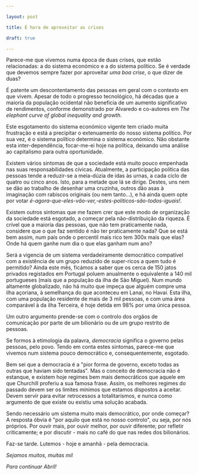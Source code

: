 ```yaml
---

layout: post

title: É hora de aproveitar as crises

draft: true

---
```


Parece-me que vivemos numa época de duas crises, que estão relacionadas:
a do sistema económico e a do sistema político.  Se é verdade que
devemos sempre fazer por aproveitar _uma boa crise_, o que dizer de duas?

É patente um descontentamento das pessoas em geral com o contexto
em que vivem.  Apesar de todo o progresso tecnológico, há décadas
que a maioria da população ocidental não beneficia de um aumento
significativo de rendimentos, conforme demonstrado por Alvaredo e
co-autores em _The elephant curve of global inequality and growth_.

Este esgotamento do sistema económico vigente tem criado muita
frustração e está a precipitar o extenuamento do nosso sistema
político. Por sua vez, é o sistema político determina o sistema
económico. Não obstante esta inter-dependência, focar-me-ei hoje na
política, deixando uma análise ao capitalismo para outra oportunidade.

Existem vários sintomas de que a sociedade está muito pouco empenhada
nas suas responsabilidades cívicas. Atualmente, a participação
política das pessoas tende a reduzir-se a meia-dúzia de idas
às urnas, a cada ciclo de quatro ou cinco anos. Isto, para a
metade que lá se dirige. Destes, uns nem se dão ao trabalho
de desenhar uma cruzinha, outros dão asas à imaginação com
rabiscos originais (ou nem tanto...), e há ainda quem opte por votar
_é-agora-que-eles-vão-ver,-estes-políticos-são-todos-iguais!_.

Existem outros sintomas que me fazem crer que este modo de organização
da sociedade está esgotado, a começar pela não-distribuição da
riqueza. É crível que a maioria das pessoas, que não tem praticamente
nada, considere que o que faz sentido é não ter praticamente nada? Que
se está bem assim, num país onde o percentil mais rico tem 300x mais
que elas? Onde há quem ganhe num dia o que elas ganham num ano?

Será a vigencia de um sistema verdadeiramente democrático compatível
com a existência de um grupo reduzido de super-ricos a quem tudo é
permitido? Ainda este mês, ficámos a saber que os cerca de 150 jatos
privados registados em Portugal poluem anualmente o equivalente a 140
mil portugueses (mais que a população da ilha de São Miguel). Num
mundo altamente globalizado, não há muito que impeça que alguém
compre uma ilha açoriana, à semelhança do que aconteceu em Lanai, no
Havaí. Esta ilha, com uma população residente de mais de 3 mil pessoas,
e com uma área comparável à da ilha Terceira, é hoje detida em 98%
por uma única pessoa.

Um outro argumento prende-se com o controlo dos orgãos de comunicação
por parte de um bilionário ou de um grupo restrito de pessoas.

Se formos à etimologia da palavra, _democracia_ significa o governo
pelas pessoas, pelo povo. Tendo em conta estes sintomas, parece-me que
vivemos num sistema pouco democrático e, consequentemente, esgotado.

Bem sei que a democracia é a "pior forma de governo, exceto todas
as outras que haviam sido tentadas". Mas o conceito de democracia
não é estanque, e existem hoje regimes bem mais democráticos que
aquele em que Churchill proferiu a sua famosa frase. Assim, os melhores
regimes do passado devem ser os limites mínimos que estamos dispostos a
aceitar. Devem servir para evitar retrocessos a totalitarismos, e nunca
como argumento de que existe ou existiu uma solução acabada.

Sendo necessário um sistema muito mais democrático, por onde começar?
A resposta óbvia é "por aquilo que está no nosso controlo", ou seja,
por nós próprios. Por ouvir mais, por ouvir melhor, por ouvir diferente;
por refletir criticamente; e por discutir - mais no café do que nas
redes dos bilionários.

Faz-se tarde. Lutemos - hoje e amanhã - pela democracia.

_Sejamos muitos, muitas mil_

_Para continuar Abril!_
